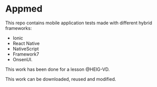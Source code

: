 # Appmed

This repo contains mobile application tests made with different hybrid frameworks: 
* Ionic
* React Native
* NativeScript
* Framework7
* OnsenUI.

This work has been done for a lesson @HEIG-VD.

This work can be downloaded, reused and modified.
